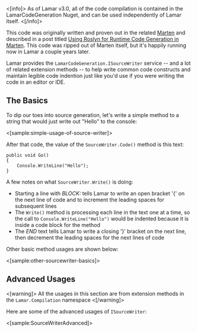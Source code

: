 <!--title:Generating Code with ISourceWriter-->

<[info]>
As of Lamar v3.0, all of the code compilation is contained in the LamarCodeGeneration Nuget, and can be used independently of Lamar itself.
<[/info]>

This code was originally written and proven out in the related [Marten](https://jasperfx.github.io/marten) and described in a 
post titled [Using Roslyn for Runtime Code Generation in Marten](https://jeremydmiller.com/2015/11/11/using-roslyn-for-runtime-code-generation-in-marten/).
This code was ripped out of Marten itself, but it's happily running now in Lamar a couple years later.

Lamar provides the `LamarCodeGeneration.ISourceWriter` service -- and a lot of related extension methods -- to help write common code constructs and 
maintain legible code indention just like you'd use if you were writing the code in an editor or IDE. 

## The Basics

To dip our toes into source generation, let's write a simple method to a string that would just write out "Hello" to the console:

<[sample:simple-usage-of-source-writer]>

After that code, the value of the `SourceWriter.Code()` method is this text:

```
public void Go()
{
    Console.WriteLine("Hello");
}
```

A few notes on what `SourceWriter.Write()` is doing:

* Starting a line with _BLOCK:_ tells Lamar to write an open bracket '{' on the next line of code and to increment
  the leading spaces for subsequent lines
* The `Write()` method is processing each line in the text one at a time, so the call to `Console.WriteLine("Hello")` would be indented
  because it is inside a code block for the method
* The _END_ text tells Lamar to write a closing '}' bracket on the next line, then decrement the leading spaces for the next lines of code

Other basic method usages are shown below:

<[sample:other-sourcewriter-basics]>

## Advanced Usages

<[warning]>
All the usages in this section are from extension methods in the `Lamar.Compilation` namespace
<[/warning]>

Here are some of the advanced usages of `ISourceWriter`:

<[sample:SourceWriterAdvanced]>
